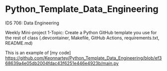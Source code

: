 # Python_Template_Data_Engineering
IDS 706: Data Engineering 

Weekly Mini-project 1-Topic:  Create a Python GitHub template you use for the rest of class (.devcontainer, Makefile, GitHub Actions, requirements.txt, README.md)

This is an example of [my code] https://github.com/Keonnartey/Python_Template_Data_Engineering/blob/ef368639a4e05db2004fdac43f6251e446e4923b/main.py
